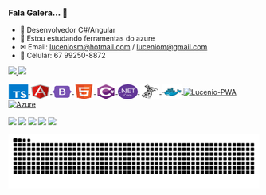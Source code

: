 ### Fala Galera... 👋
- 🔭 Desenvolvedor C#/Angular
- 🌱 Estou estudando ferramentas do azure
- ✉  Email: luceniosm@hotmail.com / luceniom@gmail.com
- 📱  Celular: 67 99250-8872

<div>
  <a href="https://github.com/luceniosm">
  <img height="180em" src="https://github-readme-stats.vercel.app/api?username=luceniosm&show_icons=true&theme=dracula&include_all_commits=true&count_private=true"/>
  <img height="180em" src="https://github-readme-stats.vercel.app/api/top-langs/?username=luceniosm&layout=compact&langs_count=7&theme=dracula"/>
</div>
  
  
<div style="display: inline_block"><br>  
  <img align="center" alt="Lucenio-Ts" height="30" width="40" src="https://raw.githubusercontent.com/devicons/devicon/master/icons/typescript/typescript-plain.svg">
  <img align="center" alt="Lucenio-Angular" height="30" width="40" src="https://raw.githubusercontent.com/devicons/devicon/master/icons/angularjs/angularjs-original.svg">
  <img align="center" alt="Lucenio-bootstrap" height="30" width="40" src="https://raw.githubusercontent.com/devicons/devicon/master/icons/bootstrap/bootstrap-plain.svg">  
  <img align="center" alt="Lucenio-HTML" height="30" width="40" src="https://raw.githubusercontent.com/devicons/devicon/master/icons/html5/html5-original.svg">  
  <img align="center" alt="Lucenio-Csharp" height="30" width="40" src="https://raw.githubusercontent.com/devicons/devicon/master/icons/csharp/csharp-original.svg">
  <img align="center" alt="Lucenio-Csharp" height="30" width="40" src="https://raw.githubusercontent.com/devicons/devicon/master/icons/dotnetcore/dotnetcore-original.svg">
  <img align="center" alt="Lucenio-SqlServer" height="30" width="40" style= "background-color: white!important" src="https://raw.githubusercontent.com/devicons/devicon/master/icons/microsoftsqlserver/microsoftsqlserver-plain.svg">
  <img align="center" alt="Lucenio-Docker" height="30" width="40" src="https://raw.githubusercontent.com/devicons/devicon/master/icons/docker/docker-original.svg">  
  <img align="center" alt="Lucenio-PWA" height="30" width="40" src="https://github.com/webmaxru/progressive-web-apps-logo/blob/master/pwalogo.svg">  
  <img align="center" alt="Azure" height="30" width="40" src="https://uxwing.com/wp-content/themes/uxwing/download/10-brands-and-social-media/azure.svg">
</div>
<br/>
<div>   
  <a href="https://instagram.com/luceniom" target="_blank"><img src="https://img.shields.io/badge/-Instagram-%23E4405F?style=for-the-badge&logo=instagram&logoColor=white" target="_blank"></a>
  <a href="https://www.facebook.com/lucenio" target="_blank"><img src="https://img.shields.io/badge/Facebook-1877F2?style=for-the-badge&logo=facebook&logoColor=white" target="_blank"></a>
  <a href = "mailto:luceniom@gmail.com"><img src="https://img.shields.io/badge/-Gmail-%23333?style=for-the-badge&logo=gmail&logoColor=white" target="_blank"></a>
  <a href = "https://wa.me/5567992508872"><img src="https://img.shields.io/badge/WhatsApp-25D366?style=for-the-badge&logo=whatsapp&logoColor=white" target="_blank"></a>
  <a href="https://www.linkedin.com/in/lucenio-marques" target="_blank"><img src="https://img.shields.io/badge/-LinkedIn-%230077B5?style=for-the-badge&logo=linkedin&logoColor=white" target="_blank"></a> 

  ![Snake animation](https://github.com/luceniosm/luceniosm/blob/output/github-contribution-grid-snake.svg)

</div>
<!--
**Luceniosm/Luceniosm** is a ✨ _special_ ✨ repository because its `README.md` (this file) appears on your GitHub profile.

Here are some ideas to get you started:

- 🔭 Hoje eu trabalho com C# no backend e Angular no frontend
- 🌱 Estou estudando ferramentas do azure
- 👯 I’m looking to collaborate on ...
- 🤔 I’m looking for help with ...
- 💬 Ask me about ...
- 📫 How to reach me: ...
- 😄 Pronouns: ...
- ⚡ Fun fact: ...
-->
